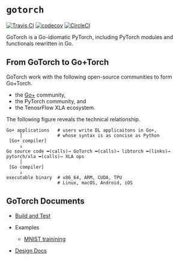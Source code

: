 # `gotorch`

[![Travis CI](https://travis-ci.com/wangkuiyi/gotorch.svg?branch=develop)](https://travis-ci.com/wangkuiyi/gotorch)
[![codecov](https://codecov.io/gh/wangkuiyi/gotorch/branch/develop/graph/badge.svg)](https://codecov.io/gh/wangkuiyi/gotorch)
[![CircleCI](https://circleci.com/gh/wangkuiyi/gotorch.svg?style=shield)](https://circleci.com/gh/wangkuiyi/gotorch)

GoTorch is a Go-idiomatic PyTorch, including PyTorch modules and functionals
rewritten in Go.

## From GoTorch to Go+Torch

GoTorch work with the following open-source communities to form Go+Torch.

- the [Go+](https://github.com/goplus/gop) community,
- the PyTorch community, and
- the TenosrFlow XLA ecosystem.

The following figure reveals the technical relationship.

```text
Go+ applications   # users write DL applicaitons in Go+,
     │             # whose syntax is as concise as Python
 [Go+ compiler]
     ↓
Go source code ━(calls)→ GoTorch ━(calls)→ libtorch ━(links)→ pytorch/xla ━(calls)→ XLA ops
     │
 [Go compiler]
     ↓
executable binary  # x86_64, ARM, CUDA, TPU
                   # Linux, macOS, Android, iOS
```

## GoTorch Documents

- [Build and Test](CONTRIBUTING.md)

- Examples

  - [MNIST trainining](./mnist_test.go)

- [Design Docs](./doc/design.md)

